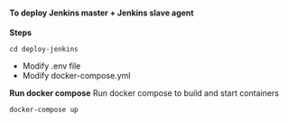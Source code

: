 #### To deploy Jenkins master + Jenkins slave agent

**Steps**

```
cd deploy-jenkins
```

* Modify .env file
* Modify docker-compose.yml 

**Run docker compose**
Run docker compose to build and start containers

```
docker-compose up
```
